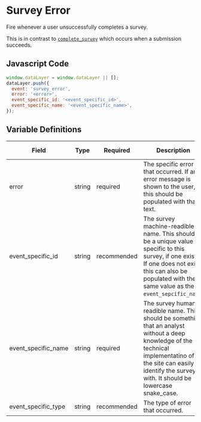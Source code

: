 # Survey Error

Fire whenever a user unsuccessfully completes a survey. 

This is in contrast to [`complete_survey`](survey/complete_survey.md) which occurs when a submission succeeds.

## Javascript Code

```js
window.dataLayer = window.dataLayer || [];
dataLayer.push({
  event: 'survey_error',
  error: '<error>',
  event_specific_id: '<event_specific_id>',
  event_specific_name: '<event_specific_name>',
});
```

## Variable Definitions

|Field|Type|Required|Description|Example|Pattern|Min Length|Max Length|Minimum|Maximum|Multiple Of|
| --- | --- | --- | --- | --- | --- | --- | --- | --- | --- | --- |
|error|string|required|The specific error that occurred. If an error message is shown to the user, this should be populated with that text.|Phone number should follow the surveyat (xxx) xxx-xxxx, Must be a valid email address|
|event_specific_id|string|recommended|The survey machine-readible name. This should be a unique value specific to this survey, if one exists. If one does not exist, this can also be populated with the same value as the `event_sepcific_name`.|cancel_subscription_flow, free_trial|
|event_specific_name|string|required|The survey human-readible name. This should be something that an analyst without a deep knowledge of the technical implementatino of the site can easily identify the survey with. It should be lowercase snake_case.|cancel_subscription_flow, free_trial|
|event_specific_type|string|recommended|The type of error that occurred.|survey_field_validation, server_error|
